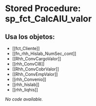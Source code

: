 # Stored Procedure: sp_fct_CalcAIU_valor

## Usa los objetos:
- [[fct_Cliente]]
- [[fn_rhh_Hislab_NumSec_cont]]
- [[Rhh_ConvCargoValor]]
- [[rhh_ConvCl8]]
- [[Rhh_ConvCobrValor]]
- [[Rhh_ConvEmpValor]]
- [[rhh_Convenio]]
- [[rhh_hislab]]
- [[rhh_liqhis]]

*No code available.*
